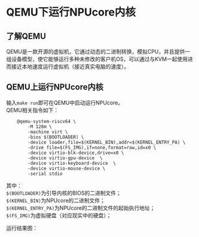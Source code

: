 # QEMU下运行NPUcore内核

## 了解QEMU
QEMU是一款开源的虚拟机，它通过动态的二进制转换，模拟CPU，并且提供一组设备模型，使它能够运行多种未修改的客户机OS，可以通过与KVM一起使用进而接近本地速度运行虚拟机（接近真实电脑的速度）。

## QEMU上运行NPUcore内核
输入`make run`即可在QEMU中启动运行NPUcore。  
QEMU相关指令如下：
```shell
	@qemu-system-riscv64 \
		-M 128m \
		-machine virt \
		-bios $(BOOTLOADER) \
		-device loader,file=$(KERNEL_BIN),addr=$(KERNEL_ENTRY_PA) \
		-drive file=$(FS_IMG),if=none,format=raw,id=x0 \
        -device virtio-blk-device,drive=x0 \
		-device virtio-gpu-device  \
		-device virtio-keyboard-device  \
		-device virtio-mouse-device \
		-serial stdio 
```
其中：  
`$(BOOTLOADER)`为引导内核的BIOS的二进制文件；  
`$(KERNEL_BIN)`为NPUcore的二进制文件；  
`$(KERNEL_ENTRY_PA)`为NPUcore的二进制文件的起始执行地址；  
`$(FS_IMG)`为虚拟硬盘（对应现实中的硬盘）；

运行结果图：

